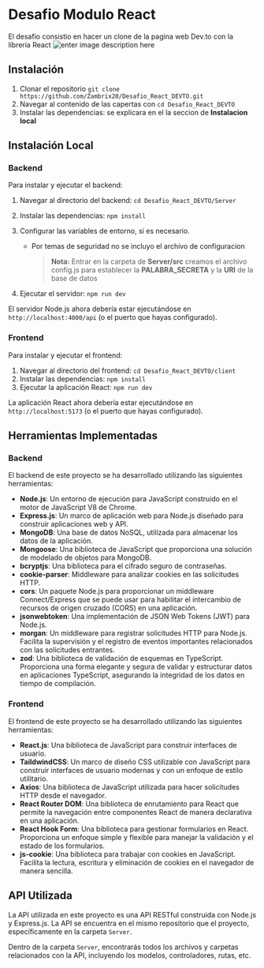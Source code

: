 # Desafio Modulo React

El desafio consistio en hacer un clone de la pagina web Dev.to con la libreria React ![enter image description here](https://img.icons8.com/office/16/react.png)

## Instalación

1. Clonar el repositorio `git clone https://github.com/Zambrix20/Desafio_React_DEVTO.git`
2. Navegar al contenido de las capertas con `cd Desafio_React_DEVTO`
3. Instalar las dependencias: se explicara en el la seccion de **Instalacion local**

## Instalación Local

### Backend

Para instalar y ejecutar el backend:

1. Navegar al directorio del backend: `cd Desafio_React_DEVTO/Server`
2. Instalar las dependencias: `npm install`
3. Configurar las variables de entorno, si es necesario.

   - Por temas de seguridad no se incluyo el archivo de configuracion
     > **Nota:** Entrar en la carpeta de **Server/src** creamos el archivo config.js para establecer la **PALABRA_SECRETA** y la **URI** de la base de datos

4. Ejecutar el servidor: `npm run dev`

El servidor Node.js ahora debería estar ejecutándose en `http://localhost:4000/api` (o el puerto que hayas configurado).

### Frontend

Para instalar y ejecutar el frontend:

1. Navegar al directorio del frontend: `cd Desafio_React_DEVTO/client`
2. Instalar las dependencias: `npm install`
3. Ejecutar la aplicación React: `npm run dev`

La aplicación React ahora debería estar ejecutándose en `http://localhost:5173` (o el puerto que hayas configurado).

## Herramientas Implementadas

### Backend

El backend de este proyecto se ha desarrollado utilizando las siguientes herramientas:

- **Node.js**: Un entorno de ejecución para JavaScript construido en el motor de JavaScript V8 de Chrome.
- **Express.js**: Un marco de aplicación web para Node.js diseñado para construir aplicaciones web y API.
- **MongoDB**: Una base de datos NoSQL, utilizada para almacenar los datos de la aplicación.
- **Mongoose**: Una biblioteca de JavaScript que proporciona una solución de modelado de objetos para MongoDB.
- **bcryptjs**: Una biblioteca para el cifrado seguro de contraseñas.
- **cookie-parser**: Middleware para analizar cookies en las solicitudes HTTP.
- **cors**: Un paquete Node.js para proporcionar un middleware Connect/Express que se puede usar para habilitar el intercambio de recursos de origen cruzado (CORS) en una aplicación.
- **jsonwebtoken**: Una implementación de JSON Web Tokens (JWT) para Node.js.
- **morgan**: Un middleware para registrar solicitudes HTTP para Node.js. Facilita la supervisión y el registro de eventos importantes relacionados con las solicitudes entrantes.
- **zod**: Una biblioteca de validación de esquemas en TypeScript. Proporciona una forma elegante y segura de validar y estructurar datos en aplicaciones TypeScript, asegurando la integridad de los datos en tiempo de compilación.

### Frontend

El frontend de este proyecto se ha desarrollado utilizando las siguientes herramientas:

- **React.js**: Una biblioteca de JavaScript para construir interfaces de usuario.
- **TaildwindCSS**: Un marco de diseño CSS utilizable con JavaScript para construir interfaces de usuario modernas y con un enfoque de estilo utilitario.
- **Axios**: Una biblioteca de JavaScript utilizada para hacer solicitudes HTTP desde el navegador.
- **React Router DOM**: Una biblioteca de enrutamiento para React que permite la navegación entre componentes React de manera declarativa en una aplicación.
- **React Hook Form**: Una biblioteca para gestionar formularios en React. Proporciona un enfoque simple y flexible para manejar la validación y el estado de los formularios.
- **js-cookie**: Una biblioteca para trabajar con cookies en JavaScript. Facilita la lectura, escritura y eliminación de cookies en el navegador de manera sencilla.

## API Utilizada

La API utilizada en este proyecto es una API RESTful construida con Node.js y Express.js. La API se encuentra en el mismo repositorio que el proyecto, específicamente en la carpeta `Server`.

Dentro de la carpeta `Server`, encontrarás todos los archivos y carpetas relacionados con la API, incluyendo los modelos, controladores, rutas, etc.
